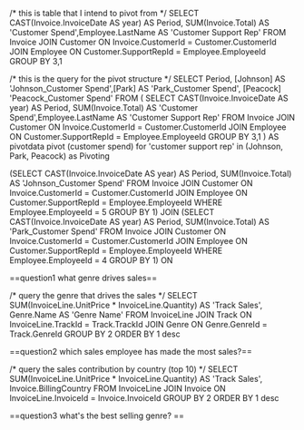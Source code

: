 /* this is table that I intend to pivot from */
SELECT CAST(Invoice.InvoiceDate AS year) AS Period, SUM(Invoice.Total) AS 'Customer Spend',Employee.LastName AS 'Customer Support Rep'
FROM Invoice
JOIN Customer
ON Invoice.CustomerId = Customer.CustomerId
JOIN Employee
ON Customer.SupportRepId = Employee.EmployeeId
GROUP BY 3,1

/* this is the query for the pivot structure */
SELECT Period, [Johnson] AS 'Johnson_Customer Spend',[Park] AS 'Park_Customer Spend', [Peacock] 'Peacock_Customer Spend'
FROM (
SELECT CAST(Invoice.InvoiceDate AS year) AS Period, SUM(Invoice.Total) AS 'Customer Spend',Employee.LastName AS 'Customer Support Rep'
FROM Invoice
JOIN Customer
ON Invoice.CustomerId = Customer.CustomerId
JOIN Employee
ON Customer.SupportRepId = Employee.EmployeeId
GROUP BY 3,1
) AS pivotdata
pivot (customer spend) for 'customer support rep' in (Johnson, Park, Peacock) as Pivoting



(SELECT CAST(Invoice.InvoiceDate AS year) AS Period, SUM(Invoice.Total) AS 'Johnson_Customer Spend'
FROM Invoice
JOIN Customer
ON Invoice.CustomerId = Customer.CustomerId
JOIN Employee
ON Customer.SupportRepId = Employee.EmployeeId
WHERE Employee.EmployeeId = 5
GROUP BY 1)
JOIN (SELECT CAST(Invoice.InvoiceDate AS year) AS Period, SUM(Invoice.Total) AS 'Park_Customer Spend'
FROM Invoice
JOIN Customer
ON Invoice.CustomerId = Customer.CustomerId
JOIN Employee
ON Customer.SupportRepId = Employee.EmployeeId
WHERE Employee.EmployeeId = 4
GROUP BY 1)
ON


==question1 what genre drives sales==

/* query the genre that drives the sales */
SELECT SUM(InvoiceLine.UnitPrice * InvoiceLine.Quantity) AS 'Track Sales', Genre.Name AS 'Genre Name'
FROM InvoiceLine
JOIN Track
ON InvoiceLine.TrackId = Track.TrackId
JOIN Genre
ON Genre.GenreId = Track.GenreId
GROUP BY 2
ORDER BY 1 desc



==question2 which sales employee has made the most sales?==

/* query the sales contribution by country (top 10) */
SELECT SUM(InvoiceLine.UnitPrice * InvoiceLine.Quantity) AS 'Track Sales', Invoice.BillingCountry
FROM InvoiceLine
JOIN Invoice
ON InvoiceLine.InvoiceId = Invoice.InvoiceId
GROUP BY 2
ORDER BY 1 desc

==question3  what's the best selling genre? == 


